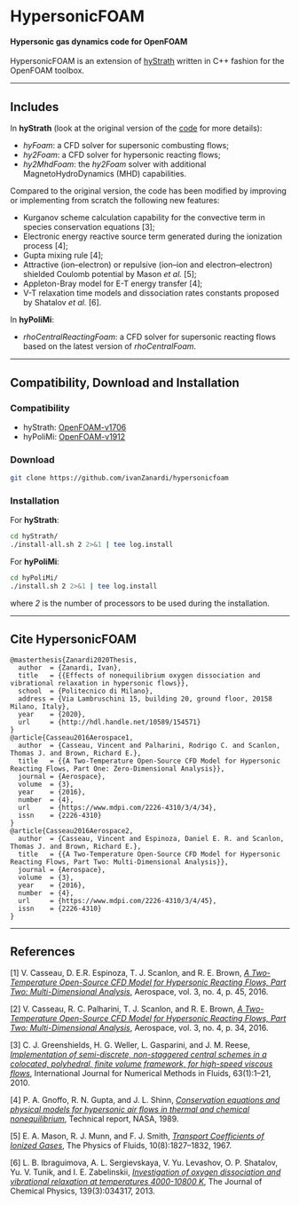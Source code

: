 # HypersonicFOAM

#### Hypersonic gas dynamics code for OpenFOAM

HypersonicFOAM is an extension of [hyStrath](https://github.com/vincentcasseau/hyStrath) written in C++ fashion for the OpenFOAM toolbox.

---
## Includes
In **hyStrath** (look at the original version of the [code](https://github.com/vincentcasseau/hyStrath) for more details):

+ *hyFoam*: a CFD solver for supersonic combusting flows;  
+ *hy2Foam*: a CFD solver for hypersonic reacting flows;  
+ *hy2MhdFoam*: the *hy2Foam* solver with additional MagnetoHydroDynamics (MHD) capabilities.  

Compared to the original version, the code has been modified by improving or implementing from scratch the following new features:

+ Kurganov scheme calculation capability for the convective term in species conservation equations [3];  
+ Electronic energy reactive source term generated during the ionization process [4];  
+ Gupta mixing rule [4];  
+ Attractive (ion–electron) or repulsive (ion–ion and electron–electron) shielded Coulomb potential by Mason *et al.* [5];  
+ Appleton-Bray model for E-T energy transfer [4];  
+ V-T relaxation time models and dissociation rates constants proposed by Shatalov *et al.* [6].  

In **hyPoliMi**:

+ *rhoCentralReactingFoam*: a CFD solver for supersonic reacting flows based on the latest version of *rhoCentralFoam*.

---  
## Compatibility, Download and Installation

### Compatibility
+ hyStrath: [OpenFOAM-v1706](https://sourceforge.net/projects/openfoam/files/v1706)
+ hyPoliMi: [OpenFOAM-v1912](https://sourceforge.net/projects/openfoam/files/v1912)

### Download
```sh
git clone https://github.com/ivanZanardi/hypersonicfoam
```

### Installation
For **hyStrath**:
```sh
cd hyStrath/  
./install-all.sh 2 2>&1 | tee log.install
```

For **hyPoliMi**:
```sh
cd hyPoliMi/  
./install.sh 2 2>&1 | tee log.install
```

where _2_ is the number of processors to be used during the installation.

---  

## Cite HypersonicFOAM

```
@masterthesis{Zanardi2020Thesis,
  author  = {Zanardi, Ivan},
  title   = {{Effects of nonequilibrium oxygen dissociation and vibrational relaxation in hypersonic flows}},
  school  = {Politecnico di Milano},
  address = {Via Lambruschini 15, building 20, ground floor, 20158 Milano, Italy},
  year    = {2020},
  url     = {http://hdl.handle.net/10589/154571}
}
@article{Casseau2016Aerospace1,
  author  = {Casseau, Vincent and Palharini, Rodrigo C. and Scanlon, Thomas J. and Brown, Richard E.},
  title   = {{A Two-Temperature Open-Source CFD Model for Hypersonic Reacting Flows, Part One: Zero-Dimensional Analysis}},
  journal = {Aerospace},
  volume  = {3},
  year    = {2016},
  number  = {4},
  url     = {https://www.mdpi.com/2226-4310/3/4/34},
  issn    = {2226-4310}
}
@article{Casseau2016Aerospace2,
  author  = {Casseau, Vincent and Espinoza, Daniel E. R. and Scanlon, Thomas J. and Brown, Richard E.},
  title   = {{A Two-Temperature Open-Source CFD Model for Hypersonic Reacting Flows, Part Two: Multi-Dimensional Analysis}},
  journal = {Aerospace},
  volume  = {3},
  year    = {2016},
  number  = {4},
  url     = {https://www.mdpi.com/2226-4310/3/4/45},
  issn    = {2226-4310}
}
```

---  

## References

[1]  V. Casseau, D. E.R. Espinoza, T. J. Scanlon, and R. E. Brown, [*A Two-Temperature Open-Source CFD Model for Hypersonic Reacting Flows, Part Two: Multi-Dimensional Analysis*](https://www.mdpi.com/2226-4310/3/4/45), Aerospace, vol. 3, no. 4, p. 45, 2016.

[2]  V. Casseau, R. C. Palharini, T. J. Scanlon, and R. E. Brown, [*A Two-Temperature Open-Source CFD Model for Hypersonic Reacting Flows, Part Two: Multi-Dimensional Analysis*](https://www.mdpi.com/2226-4310/3/4/34), Aerospace, vol. 3, no. 4, p. 34, 2016.

[3]  C. J. Greenshields, H. G. Weller, L. Gasparini, and J. M. Reese, [*Implementation of semi-discrete, non-staggered central schemes in a colocated, polyhedral, finite volume framework, for high-speed viscous flows*](https://onlinelibrary.wiley.com/doi/abs/10.1002/fld.2069), International Journal for Numerical Methods in Fluids, 63(1):1–21, 2010.

[4]  P. A. Gnoffo, R. N. Gupta, and J. L. Shinn, [*Conservation equations and physical models for hypersonic air flows in thermal and chemical nonequilibrium*](https://ntrs.nasa.gov/search.jsp?R=19890006744), Technical report, NASA, 1989.

[5]  E. A. Mason, R. J. Munn, and F. J. Smith, [*Transport Coefficients of Ionized Gases*](https://aip.scitation.org/doi/abs/10.1063/1.1762365), The Physics of Fluids, 10(8):1827–1832, 1967.

[6]  L. B. Ibraguimova, A. L. Sergievskaya, V. Yu. Levashov, O. P. Shatalov, Yu. V. Tunik, and I. E. Zabelinskii, [*Investigation of oxygen dissociation and vibrational relaxation at temperatures 4000-10800 K*](https://doi.org/10.1063/1.4813070), The Journal of Chemical Physics, 139(3):034317, 2013.
